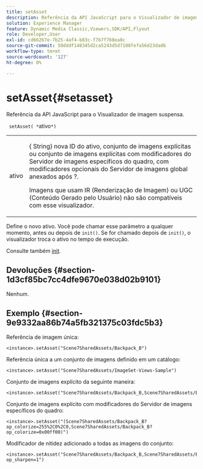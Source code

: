 ```yaml
---
title: setAsset
description: Referência da API JavaScript para o Visualizador de imagem suspensa.
solution: Experience Manager
feature: Dynamic Media Classic,Viewers,SDK/API,Flyout
role: Developer,User
exl-id: cd66267e-7b25-4af4-b83c-f7b7f768ea8c
source-git-commit: 50dddf148345d2ca5243d5d7108fefa56d23dad6
workflow-type: tm+mt
source-wordcount: '127'
ht-degree: 0%

---
```


# setAsset{#setasset}

Referência da API JavaScript para o Visualizador de imagem suspensa.

` setAsset( *`ativo`*)`

<table id="table_896DFF34A68A403DB93A6D597461A573"> 
 <tbody> 
  <tr> 
   <td colname="col1"> <p> <span class="codeph"> <span class="varname"> ativo</span> </span> </p> </td> 
   <td colname="col2"> <p>{<span class="codeph"> String</span>} nova ID do ativo, conjunto de imagens explícitas ou conjunto de imagens explícitas com modificadores do Servidor de imagens específicos do quadro, com modificadores opcionais do Servidor de imagens global anexados após <span class="codeph"> ?</span>. </p> <p> Imagens que usam IR (Renderização de Imagem) ou UGC (Conteúdo Gerado pelo Usuário) não são compatíveis com esse visualizador. </p> </td> 
  </tr> 
 </tbody> 
</table>

Define o novo ativo. Você pode chamar esse parâmetro a qualquer momento, antes ou depois de `init()`. Se for chamado depois de `init()`, o visualizador troca o ativo no tempo de execução.

Consulte também [init](../../../c-html5-s7-aem-asset-viewers/c-html5-flyout-viewer-20-about/c-html5-flyout-viewer-20-javascriptapiref/r-html5-flyout-viewer-20-javascriptapiref-init.md#reference-8651640683fc4a538bfb660709d1a463).

## Devoluções {#section-1d3cf85bc7cc4dfe9670e038d02b9101}

Nenhum.

## Exemplo {#section-9e9332aa86b74a5fb321375c03fdc5b3}

Referência de imagem única:

```
<instance>.setAsset("Scene7SharedAssets/Backpack_B")
```

Referência única a um conjunto de imagens definido em um catálogo:

```
<instance>.setAsset("Scene7SharedAssets/ImageSet-Views-Sample")
```

Conjunto de imagens explícito da seguinte maneira:

```
<instance>.setAsset("Scene7SharedAssets/Backpack_B,Scene7SharedAssets/Backpack_C")
```

Conjunto de imagens explícito com modificadores do Servidor de imagens específicos do quadro:

```
<instance>.setAsset("(Scene7SharedAssets/Backpack_B?op_colorize=255%2C0%2C0,Scene7SharedAssets/Backpack_B?op_colorize=0x00ff00)")
```

Modificador de nitidez adicionado a todas as imagens do conjunto:

```
<instance>.setAsset("Scene7SharedAssets/Backpack_B,Scene7SharedAssets/Backpack_C?op_sharpen=1")
```
